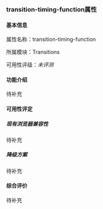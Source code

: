 ### transition-timing-function属性

#### 基本信息

属性名称：transition-timing-function

所属模块：Transitions

可用性评级：*未评测*

#### 功能介绍

待补充

#### 可用性评定

##### 现有浏览器兼容性

待补充

##### 降级方案

待补充

#### 综合评价

待补充